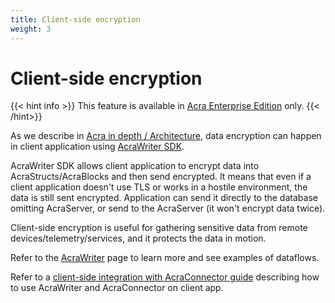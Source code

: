```yaml
---
title: Client-side encryption
weight: 3
---
```


# Client-side encryption

{{< hint info >}}
This feature is available in [Acra Enterprise Edition](/acra/enterprise-edition/) only.
{{< /hint>}}

As we describe in [Acra in depth / Architecture](/acra/acra-in-depth/architecture/), data encryption can happen in client application using [AcraWriter SDK](/acra/acra-in-depth/architecture/sdks/acrawriter/).

AcraWriter SDK allows client application to encrypt data into AcraStructs/AcraBlocks and then send encrypted. It means that even if a client application doesn't use TLS or works in a hostile environment, the data is still sent encrypted. Application can send it directly to the database omitting AcraServer, or send to the AcraServer (it won't encrypt data twice).

Client-side encryption is useful for gathering sensitive data from remote devices/telemetry/services, and it protects the data in motion.

Refer to the [AcraWriter](/acra/acra-in-depth/architecture/sdks/acrawriter/) page to learn more and see examples of dataflows.

Refer to a [client-side integration with AcraConnector guide](/acra/guides/advanced-integrations/client-side-integration-with-acra-connector/) describing how to use AcraWriter and AcraConnector on client app.